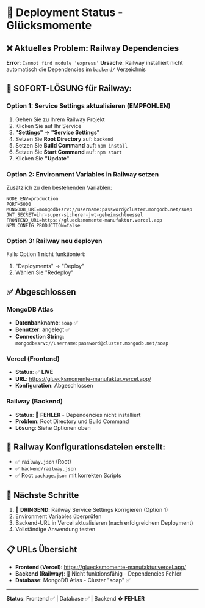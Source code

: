 # 🚀 Deployment Status - Glücksmomente

## ❌ Aktuelles Problem: Railway Dependencies

**Error**: `Cannot find module 'express'`
**Ursache**: Railway installiert nicht automatisch die Dependencies im `backend/` Verzeichnis

## 🔧 **SOFORT-LÖSUNG für Railway:**

### Option 1: Service Settings aktualisieren (EMPFOHLEN)
1. Gehen Sie zu Ihrem Railway Projekt
2. Klicken Sie auf Ihr Service  
3. **"Settings"** → **"Service Settings"**
4. Setzen Sie **Root Directory** auf: `backend`
5. Setzen Sie **Build Command** auf: `npm install`
6. Setzen Sie **Start Command** auf: `npm start`
7. Klicken Sie **"Update"**

### Option 2: Environment Variables in Railway setzen
Zusätzlich zu den bestehenden Variablen:
```
NODE_ENV=production
PORT=5000
MONGODB_URI=mongodb+srv://username:password@cluster.mongodb.net/soap
JWT_SECRET=ihr-super-sicherer-jwt-geheimschluessel
FRONTEND_URL=https://gluecksmomente-manufaktur.vercel.app
NPM_CONFIG_PRODUCTION=false
```

### Option 3: Railway neu deployen
Falls Option 1 nicht funktioniert:
1. "Deployments" → "Deploy"
2. Wählen Sie "Redeploy"

## ✅ Abgeschlossen

### MongoDB Atlas
- **Datenbankname**: `soap` ✅
- **Benutzer**: angelegt ✅
- **Connection String**: `mongodb+srv://username:password@cluster.mongodb.net/soap`

### Vercel (Frontend)
- **Status**: ✅ **LIVE**
- **URL**: https://gluecksmomente-manufaktur.vercel.app/
- **Konfiguration**: Abgeschlossen

### Railway (Backend) 
- **Status**: 🔴 **FEHLER** - Dependencies nicht installiert
- **Problem**: Root Directory und Build Command
- **Lösung**: Siehe Optionen oben

## 📁 **Railway Konfigurationsdateien erstellt:**
- ✅ `railway.json` (Root)
- ✅ `backend/railway.json` 
- ✅ Root `package.json` mit korrekten Scripts

## 🎯 Nächste Schritte

1. **🔴 DRINGEND**: Railway Service Settings korrigieren (Option 1)
2. Environment Variables überprüfen
3. Backend-URL in Vercel aktualisieren (nach erfolgreichem Deployment)
4. Vollständige Anwendung testen

## 📋 URLs Übersicht

- **Frontend (Vercel)**: https://gluecksmomente-manufaktur.vercel.app/
- **Backend (Railway)**: 🔴 Nicht funktionsfähig - Dependencies Fehler
- **Database**: MongoDB Atlas - Cluster "soap" ✅

---
**Status**: Frontend ✅ | Database ✅ | Backend � **FEHLER**